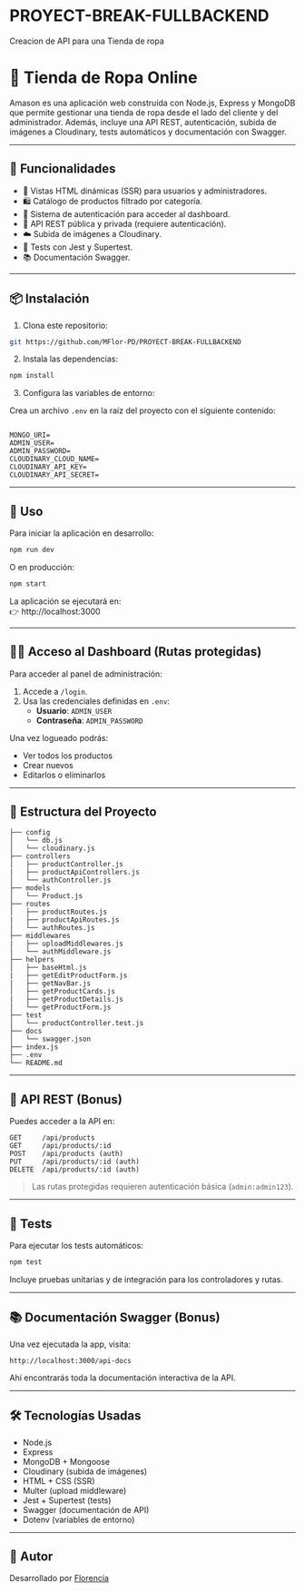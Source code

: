 # PROYECT-BREAK-FULLBACKEND
Creacion de API para una Tienda de ropa
# 👕 Tienda de Ropa Online

Amason es una aplicación web construida con Node.js, Express y MongoDB que permite gestionar una tienda de ropa desde el lado del cliente y del administrador. Además, incluye una API REST, autenticación, subida de imágenes a Cloudinary, tests automáticos y documentación con Swagger.

---

## 🧩 Funcionalidades

- 📄 Vistas HTML dinámicas (SSR) para usuarios y administradores.
- 🛍️ Catálogo de productos filtrado por categoría.
- 🔐 Sistema de autenticación para acceder al dashboard.
- 🧾 API REST pública y privada (requiere autenticación).
- ☁️ Subida de imágenes a Cloudinary.
- 🧪 Tests con Jest y Supertest.
- 📚 Documentación Swagger.

---

## 📦 Instalación

1. Clona este repositorio:

```bash
git https://github.com/MFlor-PD/PROYECT-BREAK-FULLBACKEND
```

2. Instala las dependencias:

```bash
npm install
```

3. Configura las variables de entorno:

Crea un archivo `.env` en la raíz del proyecto con el siguiente contenido:

```env

MONGO_URI=
ADMIN_USER=
ADMIN_PASSWORD=
CLOUDINARY_CLOUD_NAME=
CLOUDINARY_API_KEY=
CLOUDINARY_API_SECRET=
```

---

## 🚀 Uso

Para iniciar la aplicación en desarrollo:

```bash
npm run dev
```

O en producción:

```bash
npm start
```

La aplicación se ejecutará en:  
👉 http://localhost:3000

---

## 🧑‍💼 Acceso al Dashboard (Rutas protegidas)

Para acceder al panel de administración:

1. Accede a `/login`.
2. Usa las credenciales definidas en `.env`:
   - **Usuario**: `ADMIN_USER`
   - **Contraseña**: `ADMIN_PASSWORD`

Una vez logueado podrás:
- Ver todos los productos
- Crear nuevos
- Editarlos o eliminarlos

---

## 📂 Estructura del Proyecto

```
├── config
│   └── db.js
│   └── cloudinary.js
├── controllers
│   ├── productController.js
|   ├── productApiControllers.js
│   └── authController.js
├── models
│   └── Product.js
├── routes
│   ├── productRoutes.js
|   ├── productApiRoutes.js
│   └── authRoutes.js
├── middlewares
|   ├── uploadMiddlewares.js
│   └── authMiddleware.js    
├── helpers
│   ├── baseHtml.js
|   ├── getEditProductForm.js
|   ├── getNavBar.js
│   ├── getProductCards.js
|   ├── getProductDetails.js
│   └── getProductForm.js
├── test
│   └── productController.test.js
├── docs
│   └── swagger.json
├── index.js
├── .env
└── README.md
```

---

## 🧠 API REST (Bonus)

Puedes acceder a la API en:

```
GET     /api/products
GET     /api/products/:id
POST    /api/products (auth)
PUT     /api/products/:id (auth)
DELETE  /api/products/:id (auth)
```

> Las rutas protegidas requieren autenticación básica (`admin:admin123`).

---

## 🧪 Tests

Para ejecutar los tests automáticos:

```bash
npm test
```

Incluye pruebas unitarias y de integración para los controladores y rutas.

---

## 📚 Documentación Swagger (Bonus)

Una vez ejecutada la app, visita:

```
http://localhost:3000/api-docs
```

Ahí encontrarás toda la documentación interactiva de la API.

---

## 🛠️ Tecnologías Usadas

- Node.js
- Express
- MongoDB + Mongoose
- Cloudinary (subida de imágenes)
- HTML + CSS (SSR)
- Multer (upload middleware)
- Jest + Supertest (tests)
- Swagger (documentación de API)
- Dotenv (variables de entorno)

---

## 🧵 Autor

Desarrollado por [Florencia](https://github.com/MFlor-PD/PROYECT-BREAK-FULLBACKEND)
